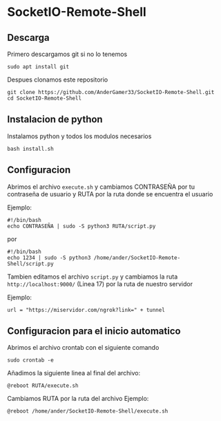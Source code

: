 # SocketIO-Remote-Shell

## Descarga

Primero descargamos git si no lo tenemos
``` 
sudo apt install git
```

Despues clonamos este repositorio
```
git clone https://github.com/AnderGamer33/SocketIO-Remote-Shell.git
cd SocketIO-Remote-Shell
```

## Instalacion de python

Instalamos python y todos los modulos necesarios
```
bash install.sh
```

## Configuracion

Abrimos el archivo ```execute.sh``` y cambiamos CONTRASEÑA por tu contraseña de usuario y RUTA por la ruta donde se encuentra el usuario

Ejemplo:
```
#!/bin/bash
echo CONTRASEÑA | sudo -S python3 RUTA/script.py
```
por 
```
#!/bin/bash
echo 1234 | sudo -S python3 /home/ander/SocketIO-Remote-Shell/script.py
```


Tambien editamos el archivo ```script.py``` y cambiamos la ruta ```http://localhost:9000/``` (Linea 17) por la ruta de nuestro servidor

Ejemplo:
```
url = "https://miservidor.com/ngrok?link=" + tunnel
```

## Configuracion para el inicio automatico

Abrimos el archivo crontab con el siguiente comando
```
sudo crontab -e
```

Añadimos la siguiente linea al final del archivo:
```
@reboot RUTA/execute.sh
```

Cambiamos RUTA por la ruta del archivo
Ejemplo:
```
@reboot /home/ander/SocketIO-Remote-Shell/execute.sh
```
